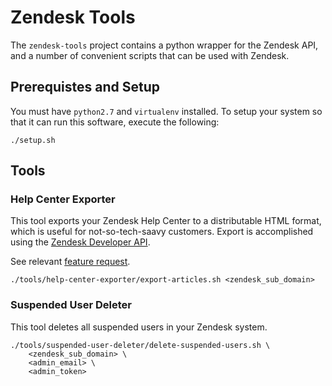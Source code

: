 # Zendesk Tools

The `zendesk-tools` project contains a python wrapper for the Zendesk API, and
a number of convenient scripts that can be used with Zendesk.

## Prerequistes and Setup

You must have `python2.7` and `virtualenv` installed. To setup your system so
that it can run this software, execute the following:

```
./setup.sh
```

## Tools

### Help Center Exporter

This tool exports your Zendesk Help Center to a distributable HTML format,
which is useful for not-so-tech-saavy customers. Export is accomplished using
the [Zendesk Developer API](https://developer.zendesk.com/).

See relevant [feature request](https://support.zendesk.com/entries/84241-Print-PDF-button-in-Forums).

```
./tools/help-center-exporter/export-articles.sh <zendesk_sub_domain>
```

### Suspended User Deleter

This tool deletes all suspended users in your Zendesk system.

```
./tools/suspended-user-deleter/delete-suspended-users.sh \
    <zendesk_sub_domain> \
    <admin_email> \
    <admin_token>
```
